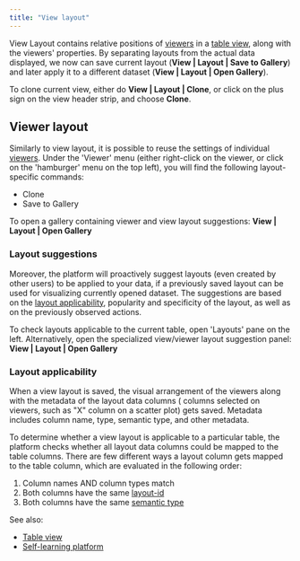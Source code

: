 ```yaml
---
title: "View layout"
---
```


View Layout contains relative positions of [viewers](../visualize/viewers/viewers.md) in
a [table view](../datagrok/table-view.md), along with the viewers' properties. By separating layouts from the actual
data displayed, we now can save current layout (**View | Layout | Save to Gallery**)
and later apply it to a different dataset
(**View | Layout | Open Gallery**).

To clone current view, either do **View | Layout | Clone**, or click on the plus sign on the view header strip, and
choose **Clone**.

## Viewer layout

Similarly to view layout, it is possible to reuse the settings of individual [viewers](../visualize/viewers/viewers.md).
Under
the 'Viewer' menu (either right-click on the viewer, or click on the 'hamburger' menu on the top left), you will find
the following layout-specific commands:

* Clone
* Save to Gallery

To open a gallery containing viewer and view layout suggestions: **View | Layout | Open Gallery**

### Layout suggestions

Moreover, the platform will proactively suggest layouts (even created by other users) to be applied to your data, if a
previously saved layout can be used for visualizing currently opened dataset. The suggestions are based on
the [layout applicability](#layout-applicability), popularity and specificity of the layout, as well as on the
previously observed actions.

To check layouts applicable to the current table, open 'Layouts' pane on the left. Alternatively, open the specialized
view/viewer layout suggestion panel: **View | Layout | Open Gallery**

### Layout applicability

When a view layout is saved, the visual arrangement of the viewers along with the metadata of the layout data columns (
columns selected on viewers, such as "X" column on a scatter plot) gets saved. Metadata includes column name, type,
semantic type, and other metadata.

To determine whether a view layout is applicable to a particular table, the platform checks whether all layout data
columns could be mapped to the table columns. There are few different ways a layout column gets mapped to the table
column, which are evaluated in the following order:

1. Column names AND column types match
2. Both columns have the same [layout-id](../catalog/tags.md#layout-id)
3. Both columns have the same [semantic type](../catalog/tags.md#quality)

See also:

* [Table view](../datagrok/table-view.md)
* [Self-learning platform](../learn/self-learning-platform.md)
